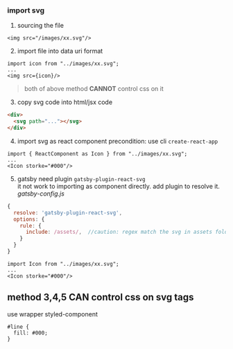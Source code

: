 ### import svg

1. sourcing the file
```
<img src="/images/xx.svg"/> 
```
2. import file into data uri format 
```
import icon from "../images/xx.svg";
...
<img src={icon}/>
```
> both of above method **CANNOT** control css on it
  
3. copy svg code into html/jsx code
```html
<div>
  <svg path="..."></svg>
</div>
```
4. import svg as react component
precondition: use cli `create-react-app`
```
import { ReactComponent as Icon } from "../images/xx.svg";
...
<Icon storke="#000"/>
```

5. gatsby need plugin `gatsby-plugin-react-svg`  
it not work to importing as component directly. add plugin to resolve it.  
*gatsby-config.js*
```js
{
  resolve: 'gatsby-plugin-react-svg',
  options: {
    rule: {
      include: /assets/,  //caution: regex match the svg in assets folder
    }
  }
}
```

```
import Icon from "../images/xx.svg";
...
<Icon storke="#000"/>
```

## method 3,4,5 CAN control css on svg tags
use wrapper styled-component
```
#line {
  fill: #000;
}
```
